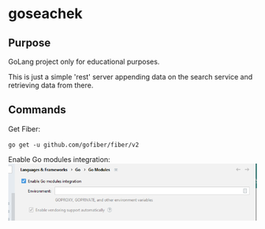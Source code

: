 # goseachek

## Purpose

GoLang project only for educational purposes.

This is just a simple 'rest' server appending data on the search service and retrieving data from there.

## Commands 

Get Fiber: 

`go get -u github.com/gofiber/fiber/v2`

Enable Go modules integration:
![img.png](img.png)

